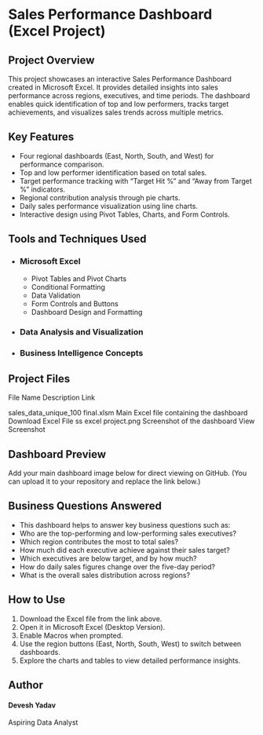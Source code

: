 # Sales Performance Dashboard (Excel Project)

## Project Overview

This project showcases an interactive Sales Performance Dashboard created in Microsoft Excel.
It provides detailed insights into sales performance across regions, executives, and time periods.
The dashboard enables quick identification of top and low performers, tracks target achievements, and visualizes sales trends across multiple metrics.

## Key Features

- Four regional dashboards (East, North, South, and West) for performance comparison.
- Top and low performer identification based on total sales.
- Target performance tracking with “Target Hit %” and “Away from Target %” indicators.
- Regional contribution analysis through pie charts.
- Daily sales performance visualization using line charts.
- Interactive design using Pivot Tables, Charts, and Form Controls.

## Tools and Techniques Used

- ### Microsoft Excel

    - Pivot Tables and Pivot Charts
    - Conditional Formatting
    - Data Validation
    - Form Controls and Buttons
    - Dashboard Design and Formatting

- ### Data Analysis and Visualization
- ### Business Intelligence Concepts

## Project Files
File Name	                          Description	                            Link

sales_data_unique_100 final.xlsm	Main Excel file containing the dashboard	Download Excel File
ss excel project.png	            Screenshot of the dashboard	                View Screenshot

## Dashboard Preview

Add your main dashboard image below for direct viewing on GitHub.
(You can upload it to your repository and replace the link below.)

## Business Questions Answered

- This dashboard helps to answer key business questions such as:
- Who are the top-performing and low-performing sales executives?
- Which region contributes the most to total sales?
- How much did each executive achieve against their sales target?
- Which executives are below target, and by how much?
- How do daily sales figures change over the five-day period?
- What is the overall sales distribution across regions?

## How to Use

1. Download the Excel file from the link above.
2. Open it in Microsoft Excel (Desktop Version).
3. Enable Macros when prompted.
4. Use the region buttons (East, North, South, West) to switch between dashboards.
5. Explore the charts and tables to view detailed performance insights.

## Author

#### Devesh Yadav
Aspiring Data Analyst

